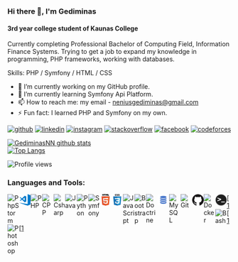 ### Hi there 👋, I'm Gediminas
#### 3rd year college student of Kaunas College
Currently completing Professional Bachelor of Computing Field, Information Finance Systems. Trying to get a job to expand my knowledge in programming, PHP frameworks, working with databases.

Skills: PHP / Symfony / HTML / CSS

- 🔭 I’m currently working on my GitHub profile. 
- 🌱 I’m currently learning Symfony Api Platform. 
- 📫 How to reach me: my email - neniusgediminas@gmail.com 
- ⚡ Fun fact: I learned PHP and Symfony on my own. 


[<img src='https://cdn.jsdelivr.net/npm/simple-icons@3.0.1/icons/github.svg' alt='github' height='40'>](https://github.com/gediminasnn)  [<img src='https://cdn.jsdelivr.net/npm/simple-icons@3.0.1/icons/linkedin.svg' alt='linkedin' height='40'>](https://www.linkedin.com/in/gediminasn/)  [<img src='https://cdn.jsdelivr.net/npm/simple-icons@3.0.1/icons/instagram.svg' alt='instagram' height='40'>](https://www.instagram.com/gediminasnn/)  [<img src='https://cdn.jsdelivr.net/npm/simple-icons@3.0.1/icons/stackoverflow.svg' alt='stackoverflow' height='40'>](https://stackoverflow.com/users/12374359/gediminas)  [<img src='https://cdn.jsdelivr.net/npm/simple-icons@3.0.1/icons/facebook.svg' alt='facebook' height='40'>](https://www.facebook.com/profile.php?id=100001489624783)  [<img src='https://https://cdn.jsdelivr.net/npm/simple-icons@3.1.0/icons/codeforces.svg' alt='codeforces' height='40'>](https://codeforces.com/profile/GediminasNN)


[![GediminasNN github stats](https://github-readme-stats.vercel.app/api?username=gediminasnn&theme=dark&show_icons=true)](https://github.com/anuraghazra/github-readme-stats)
<br>
[![Top Langs](https://github-readme-stats.vercel.app/api/top-langs/?username=gediminasnn&theme=dark&show_icons=true)](https://github.com/anuraghazra/github-readme-stats)

![Profile views](https://gpvc.arturio.dev/gediminasnn)  

### Languages and Tools:


[<img align="left" alt="PhpStorm" width="26px" src="https://user-images.githubusercontent.com/70708109/103173543-6c8c5e00-4864-11eb-8a96-c99338d446fc.png" />][1]
[<img align="left" alt="Visual Studio Code" width="26px" src="https://raw.githubusercontent.com/github/explore/80688e429a7d4ef2fca1e82350fe8e3517d3494d/topics/visual-studio-code/visual-studio-code.png" />][1]
[<img align="left" alt="PHP" width="26px" src="https://devicon.dev/devicon.git/icons/php/php-original.svg"/>][1]
[<img align="left" alt="CPP" width="26px" src="https://devicon.dev/devicon.git/icons/cplusplus/cplusplus-original.svg"/>][1]
[<img align="left" alt="Csharp" width="26px" src="https://devicon.dev/devicon.git/icons/csharp/csharp-original.svg"/>][1]
[<img align="left" alt="Java" width="26px" src="https://devicon.dev/devicon.git/icons/java/java-original-wordmark.svg"/>][1]
[<img align="left" alt="Python" width="26px" src="https://devicon.dev/devicon.git/icons/python/python-original.svg"/>][1]
[<img align="left" alt="Symfony" width="26px" src="https://user-images.githubusercontent.com/70708109/103173522-4c5c9f00-4864-11eb-919e-a37ceecb8242.png" />][1]
[<img align="left" alt="HTML5" width="26px" src="https://raw.githubusercontent.com/github/explore/80688e429a7d4ef2fca1e82350fe8e3517d3494d/topics/html/html.png" />][1]
[<img align="left" alt="CSS3" width="26px" src="https://raw.githubusercontent.com/github/explore/80688e429a7d4ef2fca1e82350fe8e3517d3494d/topics/css/css.png" />][1]
[<img align="left" alt="JavaScript" width="26px" src="https://devicon.dev/devicon.git/icons/javascript/javascript-original.svg" />][1]
[<img align="left" alt="Bootstrap" width="26px" src="https://devicon.dev/devicon.git/icons/bootstrap/bootstrap-plain.svg" />][1]
[<img align="left" alt="Doctrine" width="26px" src="https://user-images.githubusercontent.com/70708109/103182634-a33e9480-48b5-11eb-9bb2-e70d31be763f.png" />][1]
[<img align="left" alt="SQL" width="26px" src="https://raw.githubusercontent.com/github/explore/80688e429a7d4ef2fca1e82350fe8e3517d3494d/topics/sql/sql.png" />][1]
[<img align="left" alt="MySQL" width="26px" src="https://devicon.dev/devicon.git/icons/mysql/mysql-original-wordmark.svg" />][1]
[<img align="left" alt="Git" width="26px" src="https://www.vectorlogo.zone/logos/git-scm/git-scm-icon.svg" />][1]
[<img align="left" alt="GitHub" width="26px" src="https://raw.githubusercontent.com/github/explore/78df643247d429f6cc873026c0622819ad797942/topics/github/github.png" />][1]
[<img align="left" alt="Docker" width="26px" src="https://devicon.dev/devicon.git/icons/docker/docker-original-wordmark.svg" />][1]
[<img align="left" alt="Terminal" width="26px" src="https://raw.githubusercontent.com/github/explore/80688e429a7d4ef2fca1e82350fe8e3517d3494d/topics/terminal/terminal.png" />[1]
[<img align="left" alt="Bash" width="26px" src="https://www.vectorlogo.zone/logos/gnu_bash/gnu_bash-icon.svg" />[1]
[<img align="left" alt="Photoshop" width="26px" src="https://devicon.dev/devicon.git/icons/photoshop/photoshop-plain.svg" />[1]




[1]: #

